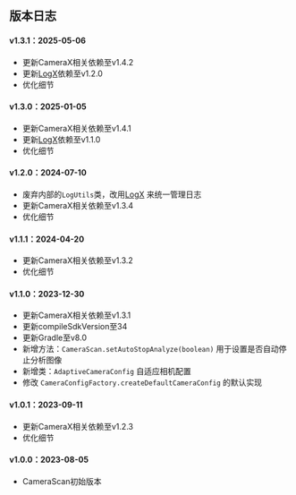 ## 版本日志

#### v1.3.1：2025-05-06
* 更新CameraX相关依赖至v1.4.2
* 更新[LogX](https://github.com/jenly1314/LogX)依赖至v1.2.0
* 优化细节

#### v1.3.0：2025-01-05
* 更新CameraX相关依赖至v1.4.1
* 更新[LogX](https://github.com/jenly1314/LogX)依赖至v1.1.0
* 优化细节

#### v1.2.0：2024-07-10
* 废弃内部的`LogUtils`类，改用[LogX](https://github.com/jenly1314/LogX) 来统一管理日志
* 更新CameraX相关依赖至v1.3.4
* 优化细节

#### v1.1.1：2024-04-20
* 更新CameraX相关依赖至v1.3.2
* 优化细节

#### v1.1.0：2023-12-30
* 更新CameraX相关依赖至v1.3.1
* 更新compileSdkVersion至34
* 更新Gradle至v8.0
* 新增方法：`CameraScan.setAutoStopAnalyze(boolean)` 用于设置是否自动停止分析图像
* 新增类：`AdaptiveCameraConfig` 自适应相机配置
* 修改 `CameraConfigFactory.createDefaultCameraConfig` 的默认实现

#### v1.0.1：2023-09-11
* 更新CameraX相关依赖至v1.2.3
* 优化细节

#### v1.0.0：2023-08-05
* CameraScan初始版本
